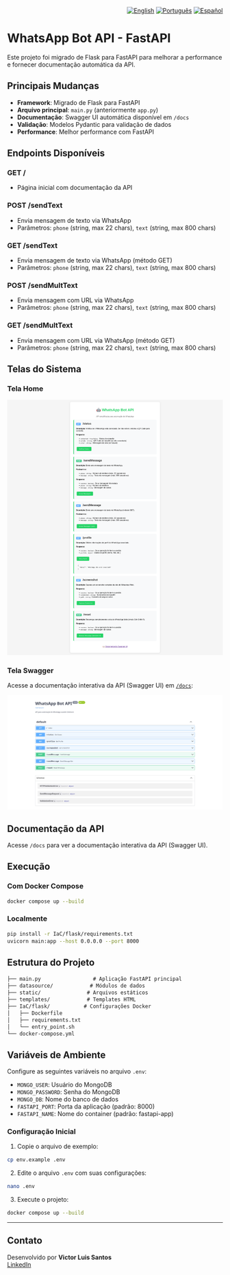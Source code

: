 <p align="right">
  <a href="README.md"><img src="https://em-content.zobj.net/thumbs/120/apple/354/flag-united-states_1f1fa-1f1f8.png" alt="English" width="30"/></a>
  <a href="README.pt-br.md"><img src="https://em-content.zobj.net/thumbs/120/apple/354/flag-brazil_1f1e7-1f1f7.png" alt="Português" width="30"/></a>
  <a href="README.es.md"><img src="https://em-content.zobj.net/thumbs/120/apple/354/flag-spain_1f1ea-1f1f8.png" alt="Español" width="30"/></a>
</p>

# WhatsApp Bot API - FastAPI

Este projeto foi migrado de Flask para FastAPI para melhorar a performance e fornecer documentação automática da API.

## Principais Mudanças

- **Framework**: Migrado de Flask para FastAPI
- **Arquivo principal**: `main.py` (anteriormente `app.py`)
- **Documentação**: Swagger UI automática disponível em `/docs`
- **Validação**: Modelos Pydantic para validação de dados
- **Performance**: Melhor performance com FastAPI

## Endpoints Disponíveis

### GET /
- Página inicial com documentação da API

### POST /sendText
- Envia mensagem de texto via WhatsApp
- Parâmetros: `phone` (string, max 22 chars), `text` (string, max 800 chars)

### GET /sendText
- Envia mensagem de texto via WhatsApp (método GET)
- Parâmetros: `phone` (string, max 22 chars), `text` (string, max 800 chars)

### POST /sendMultText
- Envia mensagem com URL via WhatsApp
- Parâmetros: `phone` (string, max 22 chars), `text` (string, max 800 chars)

### GET /sendMultText
- Envia mensagem com URL via WhatsApp (método GET)
- Parâmetros: `phone` (string, max 22 chars), `text` (string, max 800 chars)

## Telas do Sistema

### Tela Home

![Home do Sistema](assets/home.png)

### Tela Swagger

Acesse a documentação interativa da API (Swagger UI) em [`/docs`](http://localhost:8000/docs):

![Swagger UI](assets/swagger.png)

## Documentação da API

Acesse `/docs` para ver a documentação interativa da API (Swagger UI).

## Execução

### Com Docker Compose
```bash
docker compose up --build
```

### Localmente
```bash
pip install -r IaC/flask/requirements.txt
uvicorn main:app --host 0.0.0.0 --port 8000
```

## Estrutura do Projeto

```
├── main.py                 # Aplicação FastAPI principal
├── datasource/            # Módulos de dados
├── static/               # Arquivos estáticos
├── templates/            # Templates HTML
├── IaC/flask/           # Configurações Docker
│   ├── Dockerfile
│   ├── requirements.txt
│   └── entry_point.sh
└── docker-compose.yml
```

## Variáveis de Ambiente

Configure as seguintes variáveis no arquivo `.env`:

- `MONGO_USER`: Usuário do MongoDB
- `MONGO_PASSWORD`: Senha do MongoDB
- `MONGO_DB`: Nome do banco de dados
- `FASTAPI_PORT`: Porta da aplicação (padrão: 8000)
- `FASTAPI_NAME`: Nome do container (padrão: fastapi-app)

### Configuração Inicial

1. Copie o arquivo de exemplo:
```bash
cp env.example .env
```

2. Edite o arquivo `.env` com suas configurações:
```bash
nano .env
```

3. Execute o projeto:
```bash
docker compose up --build
```

---

## Contato

Desenvolvido por **Victor Luis Santos**  
[LinkedIn](https://br.linkedin.com/in/victor-luis-santos)

